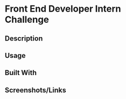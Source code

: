 # Front End Developer Intern Challenge

## Description

## Usage

## Built With

## Screenshots/Links
